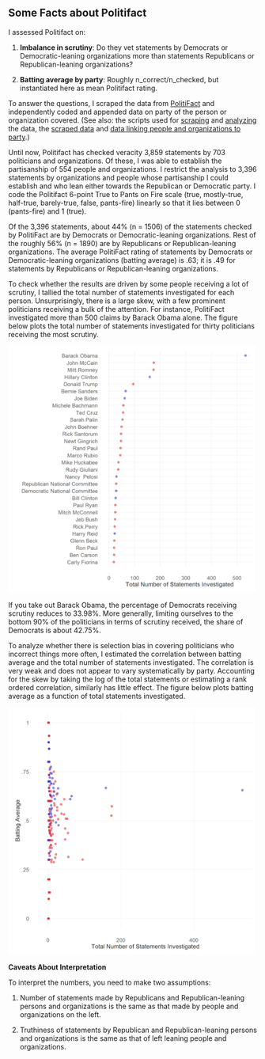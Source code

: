 ## Some Facts about Politifact

I assessed Politifact on:  

1. **Imbalance in scrutiny**: Do they vet statements by Democrats or Democratic-leaning organizations more than statements Republicans or Republican-leaning organizations?  

2. **Batting average by party**: Roughly n_correct/n_checked, but instantiated here as mean Politifact rating.     		  

To answer the questions, I scraped the data from [PolitiFact](http://politifact.com) and independently coded and appended data on party of the person or organization covered. (See also: the scripts used for [scraping](scripts/scrape_politifact.R) and [analyzing](scripts/analyze_politifact.R) the data, the [scraped data](data/politifacts.csv) and [data linking people and organizations to party](data/pol_names.csv).)

Until now, Politifact has checked veracity 3,859 statements by 703 politicians and organizations. Of these, I was able to establish the partisanship of 554 people and organizations. I restrict the analysis to 3,396 statements by organizations and people whose partisanship I could establish and who lean either towards the Republican or Democratic party. I code the Politifact 6-point True to Pants on Fire scale (true, mostly-true, half-true, barely-true, false, pants-fire) linearly so that it lies between 0 (pants-fire) and 1 (true).

Of the 3,396 statements, about 44% (n = 1506) of the statements checked by PolitiFact are by Democrats or Democratic-leaning organizations. Rest of the roughly 56% (n = 1890) are by Republicans or Republican-leaning organizations. The average PolitiFact rating of statements by Democrats or Democratic-leaning organizations (batting average) is .63; it is .49 for statements by Republicans or Republican-leaning organizations.

To check whether the results are driven by some people receiving a lot of scrutiny, I tallied the total number of statements investigated for each person. Unsurprisingly, there is a large skew, with a few prominent politicians receiving a bulk of the attention. For instance, PolitiFact investigated more than 500 claims by Barack Obama alone. The figure below plots the total number of statements investigated for thirty politicians receiving the most scrutiny.

<img src="figs/t30_total_investigated.png" width="500">

If you take out Barack Obama, the percentage of Democrats receiving scrutiny reduces to 33.98%. More generally, limiting ourselves to the bottom 90% of the politicians in terms of scrutiny received, the share of Democrats is about 42.75%.

To analyze whether there is selection bias in covering politicians who incorrect things more often, I estimated the correlation between batting average and the total number of statements investigated. The correlation is very weak and does not appear to vary systematically by party. Accounting for the skew by taking the log of the total statements or estimating a rank ordered correlation, similarly has little effect. The figure below plots batting average as a function of total statements investigated.

<img src="figs/batting_average_total_investigated.png" width="500">
  

**Caveats About Interpretation**

To interpret the numbers, you need to make two assumptions:      

1. Number of statements made by Republicans and Republican-leaning persons and organizations is the same as that made by people and organizations on the left.   		  

2. Truthiness of statements by Republican and Republican-leaning persons and organizations is the same as that of left leaning people and organizations.  
